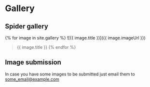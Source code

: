 # Gallery

## Spider gallery

{% for image in site.gallery %}
![{{ image.title }}]({{ image.imageUrl }})
> {{ image.title }}
{% endfor %}

## Image submission

In case you have some images to be submitted just email them to some_email@example.com

